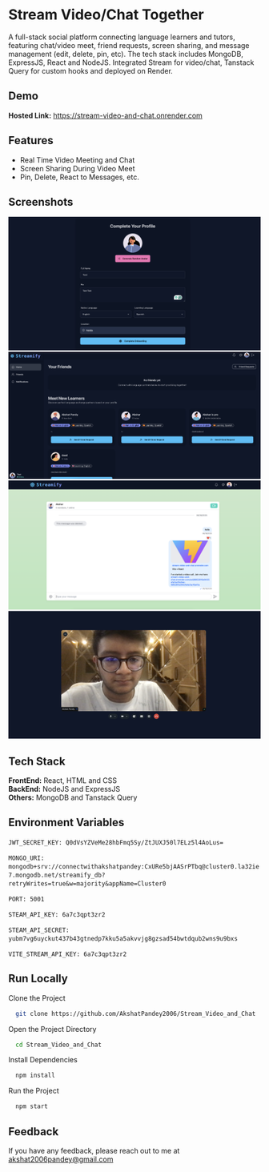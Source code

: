
# Stream Video/Chat Together

A full-stack social platform connecting language learners and tutors, featuring chat/video meet, friend requests, screen sharing, and message management (edit, delete, pin, etc). The tech stack includes MongoDB, ExpressJS, React and NodeJS. Integrated Stream for video/chat, Tanstack Query for custom hooks and deployed on Render.





## Demo

**Hosted Link:** https://stream-video-and-chat.onrender.com

## Features

- Real Time Video Meeting and Chat
- Screen Sharing During Video Meet
- Pin, Delete, React to Messages, etc.


## Screenshots

![App Screenshot](./1.png)
![App Screenshot](./2.png)
![App Screenshot](./3.png)
![App Screenshot](./4.png)
## Tech Stack

**FrontEnd:** React, HTML and CSS  
**BackEnd:** NodeJS and ExpressJS           
**Others:** MongoDB and Tanstack Query


## Environment Variables

`JWT_SECRET_KEY: Q0dVsYZVeMe28hbFmq5Sy/ZtJUXJ50l7ELz5l4AoLus=`    

`MONGO_URI: mongodb+srv://connectwithakshatpandey:CxURe5bjAASrPTbq@cluster0.la32ie7.mongodb.net/streamify_db?retryWrites=true&w=majority&appName=Cluster0`        

`PORT: 5001`                                                          

`STEAM_API_KEY: 6a7c3qpt3zr2`                                         

`STEAM_API_SECRET: yubm7vg6uyckut437b43gtnedp7kku5a5akvvjg8gzsad54bwtdqub2wns9u9bxs`                           

`VITE_STREAM_API_KEY: 6a7c3qpt3zr2`                    


## Run Locally

Clone the Project

```bash
  git clone https://github.com/AkshatPandey2006/Stream_Video_and_Chat
```

Open the Project Directory

```bash
  cd Stream_Video_and_Chat
```

Install Dependencies

```bash
  npm install
```

Run the Project

```bash
  npm start
```




## Feedback

If you have any feedback, please reach out to me at akshat2006pandey@gmail.com

